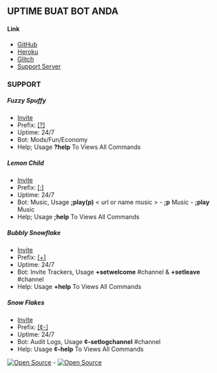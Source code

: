## UPTIME BUAT BOT ANDA

#### Link
* [GitHub](https://github.com/pikzykacheng)
* [Heroku](https://heroku.com)
* [Glitch](https://glitch.com)
* [Support Server](https://discord.gg/NcMtUEUEUk)

### **SUPPORT**
##### **Fuzzy Spuffy**
* [Invite](https://discord.com/oauth2/authorize?client_id=828211501268467723&permissions=8&scope=bot)
* Prefix: [[?]](https://discord.gg/NcMtUEUEUk)
* Uptime: 24/7
* Bot: Mods/Fun/Economy
* Help; Usage __?help__ To Views All Commands

##### **Lemon Child**
* [Invite](https://discord.com/oauth2/authorize?client_id=828211501268467723&permissions=8&scope=bot)
* Prefix: [[;]](https://discord.gg/NcMtUEUEUk)
* Uptime: 24/7
* Bot: Music, Usage __;play(p)__ < url or name music > - __;p__ Music - __;play__ Music
* Help; Usage __;help__ To Views All Commands

##### **Bubbly Snowflake**
* [Invite](https://discord.com/oauth2/authorize?client_id=828211501268467723&permissions=8&scope=bot)
* Prefix: [[+]](https://discord.gg/NcMtUEUEUk)
* Uptime: 24/7
* Bot: Invite Trackers, Usage __+setwelcome__ #channel & __+setleave__ #channel
* Help: Usage __+help__ To Views All Commands

##### **Snow Flakes**
* [Invite](https://discord.com/oauth2/authorize?client_id=828211501268467723&permissions=8&scope=bot)
* Prefix: [[¢-]](https://discord.gg/NcMtUEUEUk)
* Uptime: 24/7
* Bot: Audit Logs, Usage __¢-setlogchannel__ #channel
* Help: Usage __¢-help__ To Views All Commands

<a href=""><img src="https://cdn.discordapp.com/attachments/828214547609157642/839479159909908500/20210505_203015.png" alt="Open Source"></a> - <a href=""><img src="https://cdn.discordapp.com/attachments/828214547609157642/839480276378714112/20210505_203426.jpg" alt="Open Source"></a>
